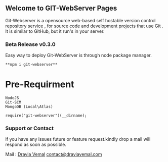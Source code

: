 ## Welcome to GIT-WebServer Pages

Git-Webserver is a opensource web-based self hostable version control repository service , for source code and development projects that use Git . It is similar to GitHub, but it run's in your server.

### Beta Release v0.3.0

Easy way to deploy Git-WebServer is through node package manager.

    **npm i git-webserver**

# Pre-Requirment
    NodeJS
    Git-SCM
    MongoDB (Local\Atlas)

```setup
require("git-webserver")(__dirname);
```

### Support or Contact

If you have any issues future or feature request.kindly drop a mail will respond as soon as possible.

Mail : [Dravia Vemal](https://www.draviavemal.com) contact@draviavemal.com